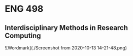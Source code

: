 #   ENG 498
##  Interdisciplinary Methods in Research Computing

![Wordmark](./Screenshot from 2020-10-13 14-21-48.png)
